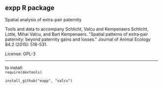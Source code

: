 expp R package
------------
Spatial analysis of extra-pair paternity

Tools and data to accompany Schlicht, Valcu and Kempenaers Schlicht, Lotte, Mihai Valcu, and Bart Kempenaers. "Spatial patterns of extra‐pair paternity: beyond paternity gains and losses." Journal of Animal Ecology 84.2 (2015): 518-531.

License: GPL-3

******
to install:  
`require(devtools)`

`install_github("expp", "valcu")`



